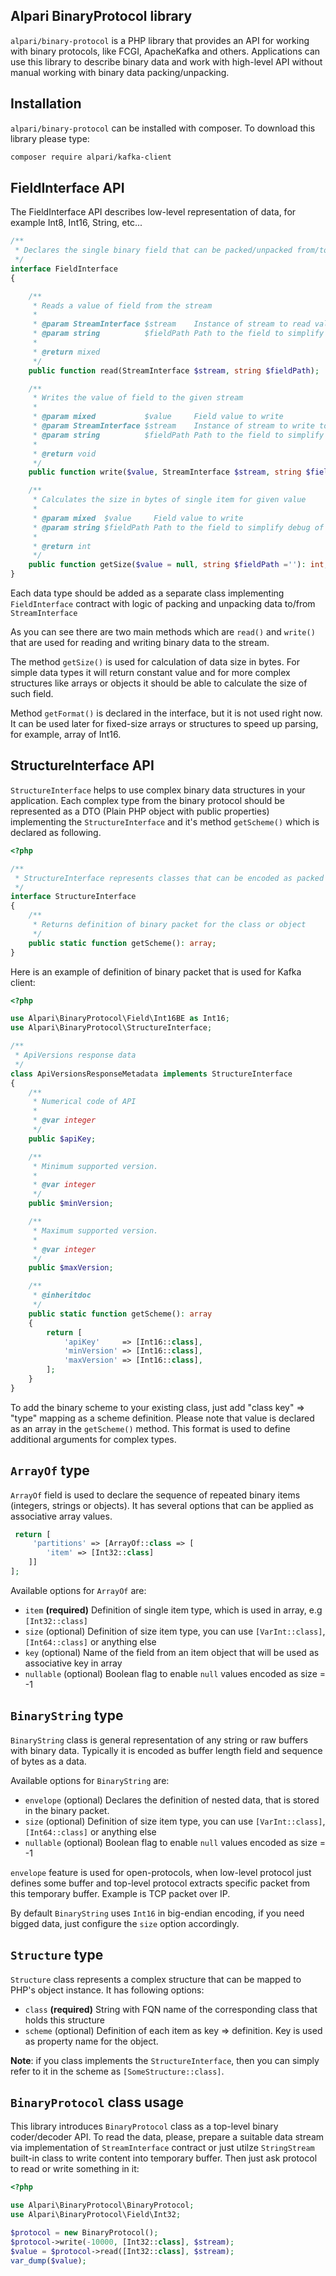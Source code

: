 Alpari BinaryProtocol library 
-----------------

`alpari/binary-protocol` is a PHP library that provides an API for working with binary protocols, like FCGI, 
ApacheKafka and others. Applications can use this library to describe binary data and work with high-level API 
without manual working with binary data packing/unpacking.


Installation
------------

`alpari/binary-protocol` can be installed with composer. To download this library please type:

``` bash
composer require alpari/kafka-client
```
 
FieldInterface API
------------
The FieldInterface API describes low-level representation of data, for example Int8, Int16, String, etc...

```php
/**
 * Declares the single binary field that can be packed/unpacked from/to binary stream
 */
interface FieldInterface
{

    /**
     * Reads a value of field from the stream
     *
     * @param StreamInterface $stream    Instance of stream to read value from
     * @param string          $fieldPath Path to the field to simplify debug of complex hierarchial structures
     *
     * @return mixed
     */
    public function read(StreamInterface $stream, string $fieldPath);

    /**
     * Writes the value of field to the given stream
     *
     * @param mixed           $value     Field value to write
     * @param StreamInterface $stream    Instance of stream to write to
     * @param string          $fieldPath Path to the field to simplify debug of complex hierarchial structures
     *
     * @return void
     */
    public function write($value, StreamInterface $stream, string $fieldPath): void;

    /**
     * Calculates the size in bytes of single item for given value
     *
     * @param mixed  $value     Field value to write
     * @param string $fieldPath Path to the field to simplify debug of complex hierarchial structures
     *
     * @return int
     */
    public function getSize($value = null, string $fieldPath =''): int;
}
``` 
Each data type should be added as a separate class implementing `FieldInterface` contract with logic of packing and 
unpacking data to/from `StreamInterface`

As you can see there are two main methods which are `read()` and `write()` that are used for reading and writing binary 
data to the stream. 

The method `getSize()` is used for calculation of data size in bytes. For simple data types it will return constant 
value and for more complex structures like arrays or objects it should be able to calculate the size of such field.

Method `getFormat()` is declared in the interface, but it is not used right now. It can be used later for fixed-size 
arrays or structures to speed up parsing, for example, array of Int16. 

StructureInterface API
------------

`StructureInterface` helps to use complex binary data structures in your application. Each complex type from the 
binary protocol should be represented as a DTO (Plain PHP object with public properties) implementing the 
`StructureInterface` and it's method `getScheme()` which is declared as following.

```php
<?php

/**
 * StructureInterface represents classes that can be encoded as packed structure
 */
interface StructureInterface
{
    /**
     * Returns definition of binary packet for the class or object
     */
    public static function getScheme(): array;
}
```

Here is an example of definition of binary packet that is used for Kafka client:
```php
<?php

use Alpari\BinaryProtocol\Field\Int16BE as Int16;
use Alpari\BinaryProtocol\StructureInterface;

/**
 * ApiVersions response data
 */
class ApiVersionsResponseMetadata implements StructureInterface
{
    /**
     * Numerical code of API
     *
     * @var integer
     */
    public $apiKey;

    /**
     * Minimum supported version.
     *
     * @var integer
     */
    public $minVersion;

    /**
     * Maximum supported version.
     *
     * @var integer
     */
    public $maxVersion;

    /**
     * @inheritdoc
     */
    public static function getScheme(): array
    {
        return [
            'apiKey'     => [Int16::class],
            'minVersion' => [Int16::class],
            'maxVersion' => [Int16::class],
        ];
    }
}
```
To add the binary scheme to your existing class, just add "class key" => "type" mapping as a scheme definition. Please
 note that value is declared as an array in the `getScheme()` method. This format is used to define additional 
 arguments for complex types.
 
`ArrayOf` type
---------------
 
 `ArrayOf` field is used to declare the sequence of repeated binary items (integers, strings or objects). It has 
 several options that can be applied as associative array values.
 
```php
 return [
     'partitions' => [ArrayOf::class => [
        'item' => [Int32::class]
    ]]
];
``` 
Available options for `ArrayOf` are:
 - `item` **(required)** Definition of single item type, which is used in array, e.g `[Int32::class]`
 - `size` (optional) Definition of size item type, you can use `[VarInt::class]`, `[Int64::class]` or anything else 
 - `key` (optional) Name of the field from an item object that will be used as associative key in array
 - `nullable` (optional) Boolean flag to enable `null` values encoded as size = -1

`BinaryString` type
---------------
`BinaryString` class is general representation of any string or raw buffers with binary data. Typically it is encoded
 as buffer length field and sequence of bytes as a data.

Available options for `BinaryString` are:
 - `envelope` (optional) Declares the definition of nested data, that is stored in the binary packet.
 - `size` (optional) Definition of size item type, you can use `[VarInt::class]`, `[Int64::class]` or anything else 
 - `nullable` (optional) Boolean flag to enable `null` values encoded as size = -1
 
`envelope` feature is used for open-protocols, when low-level protocol just defines some buffer and top-level 
protocol extracts specific packet from this temporary buffer. Example is TCP packet over IP. 

By default `BinaryString` uses `Int16` in big-endian encoding, if you need bigged data, just configure the `size` 
option accordingly.

`Structure` type
---------------
`Structure` class represents a complex structure that can be mapped to PHP's object instance. It has following options:
 - `class` **(required)** String with FQN name of the corresponding class that holds this structure
 - `scheme` (optional) Definition of each item as key => definition. Key is used as property name for the object.

**Note**: if you class implements the `StructureInterface`, then you can simply refer to it in the scheme as 
`[SomeStructure::class]`.


`BinaryProtocol` class usage
--------------------------
This library introduces `BinaryProtocol` class as a top-level binary coder/decoder API. To read the data, please, 
prepare a suitable data stream via implementation of `StreamInterface` contract or just utilze `StringStream` 
built-in class to write content into temporary buffer. Then just ask protocol to read or write something in it:

```php
<?php

use Alpari\BinaryProtocol\BinaryProtocol;
use Alpari\BinaryProtocol\Field\Int32;

$protocol = new BinaryProtocol();
$protocol->write(-10000, [Int32::class], $stream);
$value = $protocol->read([Int32::class], $stream);
var_dump($value);
```
